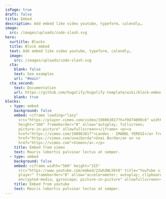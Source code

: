 ```yaml
---
isPage: true
draft: false
title: Embed
description: Add embed like video youtube, typeform, calendly…
image:
  src: /images/uploads/code-slash.svg
hero:
  surtitle: Blocks
  title: Block embed
  text: Add embed like video youtube, typeform, calendly…
  image:
    src: /images/uploads/code-slash.svg
  cta:
    blank: false
    text: See examples
    url: "#main"
  cta_second:
    text: Documentation
    url: https://github.com/hugolify/hugolify-template/wiki/block-embed
    blank: true
blocks:
  - type: embed
    background: false
    embed: <iframe loading="lazy"
      src="https://player.vimeo.com/video/198063817?h=f0d74009c6" width="640"
      height="360" frameborder="0" allow="autoplay; fullscreen;
      picture-in-picture" allowfullscreen></iframe> <p><a
      href="https://vimeo.com/198063817">Landes - IMANOL YEREGI</a> from <a
      href="https://vimeo.com/unaiborda">Unai Borda</a> on <a
      href="https://vimeo.com">Vimeo</a>.</p>
    title: Embed from vimeo
    text: Mauris lobortis pulvinar lectus at semper.
  - type: embed
    background: false
    embed: <iframe width="560" height="315"
      src="https://www.youtube.com/embed/2ZwhZWL56t0" title="YouTube video
      player" frameborder="0" allow="accelerometer; autoplay; clipboard-write;
      encrypted-media; gyroscope; picture-in-picture" allowfullscreen></iframe>
    title: Embed from youtube
    text: Mauris lobortis pulvinar lectus at semper.
---
```


